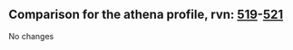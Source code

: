 ## Comparison for the athena profile, rvn: [519](https://github.com/PRO100KatYT/FortniteProfileRevisions/tree/main/profiles/athena/519%20athena.json)-[521](https://github.com/PRO100KatYT/FortniteProfileRevisions/tree/main/profiles/athena/521%20athena.json)

No changes

